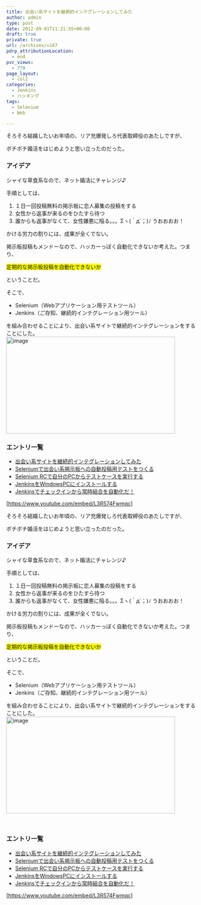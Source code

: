 ```yaml
---
title: 出会い系サイトを継続的インテグレーションしてみた
author: admin
type: post
date: 2012-09-01T11:21:55+00:00
draft: true
private: true
url: /archives/=187
pdrp_attributionLocation:
  - end
pvc_views:
  - 779
page_layout:
  - col2
categories:
  - Jenkins
  - ハッキング
tags:
  - Selenium
  - Web

---
```

<!--:ja-->そろそろ結婚したいお年頃の、リア充爆発しろ代表取締役のあたしですが、


  
ボチボチ婚活をはじめようと思い立ったのだった。

### アイデア

シャイな草食系なので、ネット婚活にチャレンジ♪
  
手順としては、

  1. １日一回投稿無料の掲示板に恋人募集の投稿をする
  2. 女性から返事が来るのをひたすら待つ
  3. 誰からも返事がなくて、女性嫌悪に陥る。。。Σヽ(｀д´；)ﾉ うおおおお！

かける労力の割りには、成果が全くでない。
  
掲示板投稿もメンドーなので、ハッカーっぼく自動化できないか考えた。つまり、

<p class="caution5">
  <span style="background-color: #ffff00;">定期的な掲示板投稿を自動化できないか</span>
</p>

ということだ。
  
そこで、

  * Selenium（Webアプリケーション用テストツール）
  * Jenkins（ご存知、継続的インテグレーション用ツール）

を組み合わせることにより、出会い系サイトで継続的インテグレーションをすることにした。[<img style="background-image: none; padding-left: 0px; padding-right: 0px; display: inline; padding-top: 0px; border-width: 0px;" title="image" alt="image" src="https://hmi-me.ciao.jp/wordpress/wp-content/uploads/image_thumb2.png" width="448" height="257" border="0" />][1]

### エントリ一覧

  * [出会い系サイトを継続的インテグレーションしてみた][2]
  * [Seleniumで出会い系掲示板への自動投稿用テストをつくる][3]
  * [Selenium RCで自分のPCからテストケースを実行する][4]
  * [JenkinsをWindowsPCにインストールする][4]
  * [Jenkinsでチェックインから常時結合を自動化だ！][5]

[https://www.youtube.com/embed/L3R574Fwmqc]

<div id="fastlookup_top" style="display: none;">
</div>

<!--:-->

<!--:en-->そろそろ結婚したいお年頃の、リア充爆発しろ代表取締役のあたしですが、


  
ボチボチ婚活をはじめようと思い立ったのだった。

### アイデア

シャイな草食系なので、ネット婚活にチャレンジ♪
  
手順としては、

  1. １日一回投稿無料の掲示板に恋人募集の投稿をする
  2. 女性から返事が来るのをひたすら待つ
  3. 誰からも返事がなくて、女性嫌悪に陥る。。。Σヽ(｀д´；)ﾉ うおおおお！

かける労力の割りには、成果が全くでない。
  
掲示板投稿もメンドーなので、ハッカーっぼく自動化できないか考えた。つまり、

<p class="caution5">
  <span style="background-color: #ffff00;">定期的な掲示板投稿を自動化できないか</span>
</p>

ということだ。
  
そこで、

  * Selenium（Webアプリケーション用テストツール）
  * Jenkins（ご存知、継続的インテグレーション用ツール）

を組み合わせることにより、出会い系サイトで継続的インテグレーションをすることにした。[<img style="background-image: none; padding-left: 0px; padding-right: 0px; display: inline; padding-top: 0px; border-width: 0px;" title="image" src="https://hmi-me.ciao.jp/wordpress/wp-content/uploads/image_thumb2.png" alt="image" width="448" height="257" border="0" />][1]

 

### エントリ一覧

  * [出会い系サイトを継続的インテグレーションしてみた][2]
  * [Seleniumで出会い系掲示板への自動投稿用テストをつくる][3]
  * [Selenium RCで自分のPCからテストケースを実行する][4]
  * [JenkinsをWindowsPCにインストールする][4]
  * [Jenkinsでチェックインから常時結合を自動化だ！][5]

[https://www.youtube.com/embed/L3R574Fwmqc]
  
 

<div id="fastlookup_top" style="display: none;">
</div>

<!--:-->

 [1]: https://hmi-me.ciao.jp/wordpress/wp-content/uploads/image2.png
 [2]: https://futurismo.biz/archives/187 "出会い系サイトを継続的インテグレーションしてみた"
 [3]: https://futurismo.biz/archives/286 "Seleniumで出会い系掲示板への自動投稿用テストをつくる"
 [4]: https://futurismo.biz/archives/292 "Selenium RCで自分のPCからテストケースを実行する"
 [5]: https://futurismo.biz/archives/335 "Jenkinsでチェックインから常時結合を自動化だ！"
